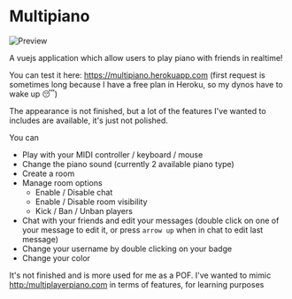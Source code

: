 # Multipiano

![Preview](https://preview.ibb.co/b9VVdK/Capture_d_e_cran_2018_08_18_a_18_05_17.png)

A vuejs application which allow users to play piano with friends in realtime!

You can test it here: https://multipiano.herokuapp.com (first request is sometimes long because I have a free plan in Heroku, 
so my dynos have to wake up 😴)

The appearance is not finished, but a lot of the features I've wanted to includes are available, it's just not polished.

You can 
- Play with your MIDI controller / keyboard / mouse
- Change the piano sound (currently 2 available piano type)
- Create a room
- Manage room options
  - Enable / Disable chat
  - Enable / Disable room visibility
  - Kick / Ban / Unban players
- Chat with your friends and edit your messages (double click on one of your message to edit it, or press `arrow up` when in chat to edit last message)
- Change your username by double clicking on your badge
- Change your color

It's not finished and is more used for me as a POF. I've wanted to mimic [http:/multiplayerpiano.com](http:/multiplayerpiano.com) in terms of features, for learning purposes
